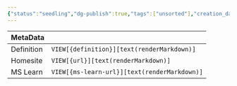 ```yaml
---
{"status":"seedling","dg-publish":true,"tags":["unsorted"],"creation_date":"2024-05-07 11:56","definition":"undefined","ms-learn-url":"undefined","url":"undefined","aliases":null,"permalink":"/unsorted/activity-log-alert/","dgPassFrontmatter":true}
---
```



| MetaData   |                                              |
| ---------- | -------------------------------------------- |
| Definition | `VIEW[{definition}][text(renderMarkdown)]`   |
| Homesite   | `VIEW[{url}][text(renderMarkdown)]`          |
| MS Learn   | `VIEW[{ms-learn-url}][text(renderMarkdown)]` |
